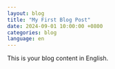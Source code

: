```yaml
---
layout: blog
title: "My First Blog Post"
date: 2024-09-01 10:00:00 +0800
categories: blog
language: en
---
```

   
This is your blog content in English.
